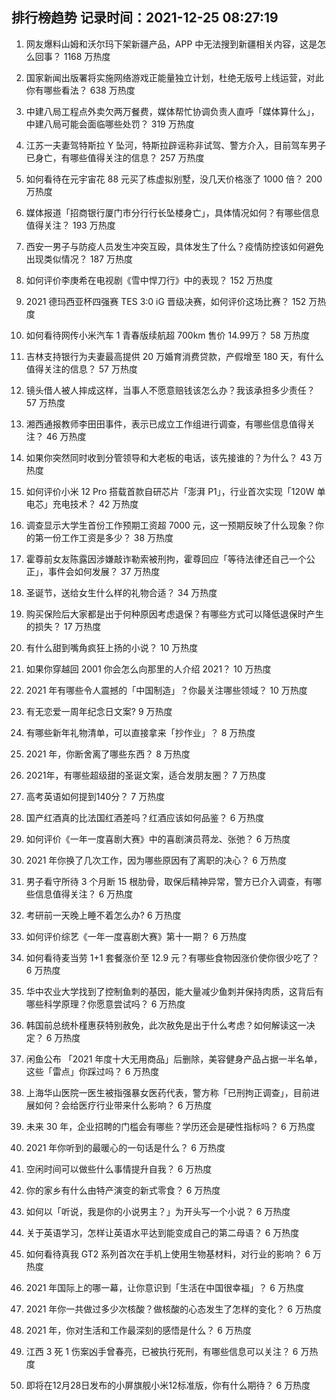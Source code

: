 
## 排行榜趋势 记录时间：2021-12-25 08:27:19
  
  1. 网友爆料山姆和沃尔玛下架新疆产品，APP 中无法搜到新疆相关内容，这是怎么回事？ 1168 万热度
    
  2. 国家新闻出版署将实施网络游戏正能量独立计划，杜绝无版号上线运营，对此你有哪些看法？ 638 万热度
    
  3. 中建八局工程点外卖欠两万餐费，媒体帮忙协调负责人直呼「媒体算什么」，中建八局可能会面临哪些处罚？ 319 万热度
    
  4. 江苏一夫妻驾特斯拉 Y 坠河，特斯拉辟谣称非试驾、警方介入，目前驾车男子已身亡，有哪些值得关注的信息？ 257 万热度
    
  5. 如何看待在元宇宙花 88 元买了栋虚拟别墅，没几天价格涨了 1000 倍？ 200 万热度
    
  6. 媒体报道「招商银行厦门市分行行长坠楼身亡」，具体情况如何？有哪些信息值得关注？ 193 万热度
    
  7. 西安一男子与防疫人员发生冲突互殴，具体发生了什么？疫情防控该如何避免出现类似情况？ 187 万热度
    
  8. 如何评价李庚希在电视剧《雪中悍刀行》中的表现？ 152 万热度
    
  9. 2021 德玛西亚杯四强赛 TES 3:0 iG 晋级决赛，如何评价这场比赛？ 152 万热度
    
  10. 如何看待网传小米汽车 1 青春版续航超 700km 售价 14.99万？ 58 万热度
    
  11. 吉林支持银行为夫妻最高提供 20 万婚育消费贷款，产假增至 180 天，有什么值得关注的信息？ 57 万热度
    
  12. 镜头借人被人摔成这样，当事人不愿意赔钱该怎么办？我该承担多少责任？ 57 万热度
    
  13. 湘西通报教师李田田事件，表示已成立工作组进行调查，有哪些信息值得关注？ 46 万热度
    
  14. 如果你突然同时收到分管领导和大老板的电话，该先接谁的？为什么？ 43 万热度
    
  15. 如何评价小米 12 Pro 搭载首款自研芯片「澎湃 P1」，行业首次实现「120W 单电芯」充电技术？ 42 万热度
    
  16. 调查显示大学生首份工作预期工资超 7000 元，这一预期反映了什么现象？你的第一份工作工资是多少？ 38 万热度
    
  17. 霍尊前女友陈露因涉嫌敲诈勒索被刑拘，霍尊回应「等待法律还自己一个公正」，事件会如何发展？ 37 万热度
    
  18. 圣诞节，送给女生什么样的礼物合适？ 34 万热度
    
  19. 购买保险后大家都是出于何种原因考虑退保？有哪些方式可以降低退保时产生的损失？ 17 万热度
    
  20. 有什么甜到嘴角疯狂上扬的小说？ 10 万热度
    
  21. 如果你穿越回 2001 你会怎么向那里的人介绍 2021？ 10 万热度
    
  22. 2021 年有哪些令人震撼的「中国制造」？你最关注哪些领域？ 10 万热度
    
  23. 有无恋爱一周年纪念日文案? 9 万热度
    
  24. 有哪些新年礼物清单，可以直接拿来「抄作业」？ 8 万热度
    
  25. 2021 年，你断舍离了哪些东西？ 8 万热度
    
  26. 2021年，有哪些超级甜的圣诞文案，适合发朋友圈？ 7 万热度
    
  27. 高考英语如何提到140分？ 7 万热度
    
  28. 国产红酒真的比法国红酒差吗？红酒应该如何品鉴？ 6 万热度
    
  29. 如何评价《一年一度喜剧大赛》中的喜剧演员蒋龙、张弛？ 6 万热度
    
  30. 2021 年你换了几次工作，因为哪些原因有了离职的决心？ 6 万热度
    
  31. 男子看守所待 3 个月断 15 根肋骨，取保后精神异常，警方已介入调查，有哪些信息值得关注？ 6 万热度
    
  32. 考研前一天晚上睡不着怎么办? 6 万热度
    
  33. 如何评价综艺《一年一度喜剧大赛》第十一期？ 6 万热度
    
  34. 如何看待麦当劳 1+1 套餐涨价至 12.9 元？有哪些食物因涨价使你很少吃了？ 6 万热度
    
  35. 华中农业大学找到了控制鱼刺的基因，能大量减少鱼刺并保持肉质，这背后有哪些科学原理？你愿意尝试吗？ 6 万热度
    
  36. 韩国前总统朴槿惠获特别赦免，此次赦免是出于什么考虑？如何解读这一决定？ 6 万热度
    
  37. 闲鱼公布 「2021 年度十大无用商品」后删除，美容健身产品占据一半名单，这些「雷点」你踩过吗？ 6 万热度
    
  38. 上海华山医院一医生被指强暴女医药代表，警方称「已刑拘正调查」，目前进展如何？会给医疗行业带来什么影响？ 6 万热度
    
  39. 未来 30 年，企业招聘的门槛会有哪些？学历还会是硬性指标吗？ 6 万热度
    
  40. 2021 年你听到的最暖心的一句话是什么？ 6 万热度
    
  41. 空闲时间可以做些什么事情提升自我？ 6 万热度
    
  42. 你的家乡有什么由特产演变的新式零食？ 6 万热度
    
  43. 如何以「听说，我是你的小说男主？」为开头写一个小说？ 6 万热度
    
  44. 关于英语学习，怎样让英语水平达到能变成自己的第二母语？ 6 万热度
    
  45. 如何看待真我 GT2 系列首次在手机上使用生物基材料，对行业的影响？ 6 万热度
    
  46. 2021 年国际上的哪一幕，让你意识到「生活在中国很幸福」？ 6 万热度
    
  47. 2021 年你一共做过多少次核酸？做核酸的心态发生了怎样的变化？ 6 万热度
    
  48. 2021 年，你对生活和工作最深刻的感悟是什么？ 6 万热度
    
  49. 江西 3 死 1 伤案凶手曾春亮，已被执行死刑，有哪些信息可以关注？ 6 万热度
    
  50. 即将在12月28日发布的小屏旗舰小米12标准版，你有什么期待？ 6 万热度
    